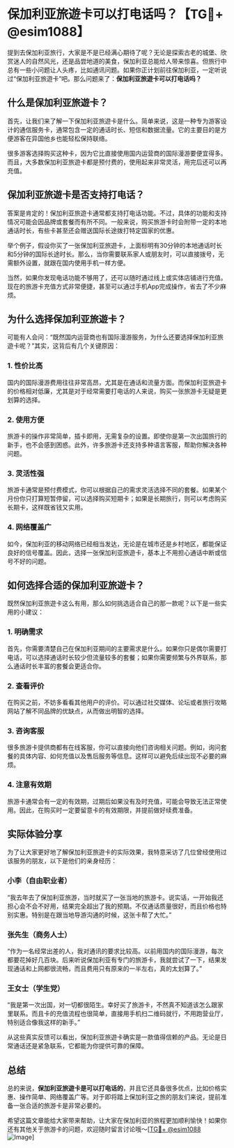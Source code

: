 # 保加利亚旅遊卡可以打电话吗？【TG💪+ @esim1088】

提到去保加利亚旅行，大家是不是已经满心期待了呢？无论是探索古老的城堡、欣赏迷人的自然风光，还是品尝地道的美食，保加利亚总能给人带来惊喜。但旅行中总有一些小问题让人头疼，比如通讯问题。如果你正计划前往保加利亚，一定听说过“保加利亚旅遊卡”吧。那么问题来了：**保加利亚旅遊卡可以打电话吗？**

## 什么是保加利亚旅遊卡？

首先，让我们来了解一下保加利亚旅遊卡是什么。简单来说，这是一种专为游客设计的通信服务卡，通常包含一定的通话时长、短信和数据流量。它的主要目的是方便游客在异国他乡也能轻松保持联络。

很多游客选择购买这种卡，因为它比直接使用国内运营商的国际漫游要便宜得多。而且，大多数保加利亚旅遊卡都是预付费的，使用起来非常灵活，用完后还可以再充值。

## 保加利亚旅遊卡是否支持打电话？

答案是肯定的！保加利亚旅遊卡通常都支持打电话功能。不过，具体的功能和支持情况可能会因品牌或套餐而有所不同。一般来说，购买旅游卡时会附带一定的本地通话时长，有些卡甚至还会赠送国际长途拨打特定国家的优惠。

举个例子，假设你买了一张保加利亚旅遊卡，上面标明有30分钟的本地通话时长和5分钟的国际长途时长。那么，当你需要联系家人或朋友时，可以直接拨号，无需额外设置，就跟在国内使用手机一样方便。

当然，如果你发现电话功能不够用了，还可以随时通过线上或实体店铺进行充值。现在的旅游卡充值方式非常便捷，甚至可以通过手机App完成操作，省去了不少麻烦。

## 为什么选择保加利亚旅遊卡？

可能有人会问：“既然国内运营商也有国际漫游服务，为什么还要选择保加利亚旅遊卡呢？”其实，这背后有几个关键原因：

### 1. **性价比高**
国内的国际漫游费用往往非常高昂，尤其是在通话和流量方面。而保加利亚旅遊卡的价格相对低廉，尤其是对于经常需要打电话的人来说，购买一张旅游卡无疑是更划算的选择。

### 2. **使用方便**
旅游卡的操作非常简单，插卡即用，无需复杂的设置。即使你是第一次出国旅行的新手，也不会感到困惑。此外，许多旅游卡还支持多种语言客服，帮助你解决各种问题。

### 3. **灵活性强**
旅游卡通常是预付费模式，你可以根据自己的需求灵活选择不同的套餐。如果某个月份你只打算短暂停留，可以选择购买短期卡；如果是长期旅行，则可以考虑购买长期卡，这样既省钱又实用。

### 4. **网络覆盖广**
如今，保加利亚的移动网络已经相当发达，无论是在城市还是乡村地区，都能保证良好的信号覆盖。因此，选择一张保加利亚旅遊卡，基本上不用担心通话中断或信号不好的问题。

## 如何选择合适的保加利亚旅遊卡？

既然保加利亚旅遊卡这么有用，那么如何挑选适合自己的那一款呢？以下是一些实用的小建议：

### 1. **明确需求**
首先，你需要清楚自己在保加利亚期间的主要需求是什么。如果你只是偶尔需要打电话，可以选择通话时长较少但流量较多的套餐；如果你需要频繁与外界联系，那么通话时长丰富的套餐会更适合你。

### 2. **查看评价**
在购买之前，不妨多看看其他用户的评价。可以通过社交媒体、论坛或者旅行攻略网站了解不同品牌的优缺点，从而做出明智的选择。

### 3. **咨询客服**
很多旅游卡提供商都有在线客服，你可以直接向他们咨询相关问题。例如，询问套餐的具体内容、如何充值以及售后服务等信息。这样可以避免后续出现不必要的麻烦。

### 4. **注意有效期**
旅游卡通常会有一定的有效期，过期后如果没有及时充值，可能会导致无法正常使用。因此，在购买时一定要留意卡的有效期限，并提前做好续费准备。

## 实际体验分享

为了让大家更好地了解保加利亚旅遊卡的实际效果，我特意采访了几位曾经使用过该服务的朋友，以下是他们的亲身经历：

### 小李（自由职业者）
“我去年去了保加利亚旅游，当时就买了一张当地的旅游卡。说实话，一开始我还担心会不会不好用，结果完全超出了我的预期。不仅通话质量很好，而且价格也特别实惠。特别是在跟当地导游沟通的时候，这张卡帮了大忙。”

### 张先生（商务人士）
“作为一名经常出差的人，我对通讯的要求比较高。以前用国内的国际漫游，每次都要花掉好几百块。后来听说保加利亚有专门的旅游卡，我就尝试了一下，结果发现通话和上网都很流畅，而且费用只有原来的一半左右，真的太划算了。”

### 王女士（学生党）
“我是第一次出国，对一切都很陌生。幸好买了旅游卡，不然真不知道该怎么跟家里联系。而且卡的充值流程也很简单，直接用手机扫二维码就行，不用跑营业厅，特别适合像我这样的新手。”

从这些真实反馈可以看出，保加利亚旅遊卡确实是一款值得信赖的产品。无论是日常通话还是紧急联系，它都能为你提供可靠的保障。

## 总结

总的来说，**保加利亚旅遊卡是可以打电话的**，并且它还具备很多优点，比如价格实惠、操作简单、网络覆盖广等。对于即将踏上保加利亚之旅的朋友们来说，提前准备一张合适的旅游卡是非常必要的。

希望这篇文章能给大家带来帮助，让大家在保加利亚的旅程更加顺利愉快！如果你还有其他关于旅游卡的问题，欢迎随时留言讨论哦～[[TG💪+ @esim1088](https://t.me/s/esim1088) ![Image](https://i.postimg.cc/4NQfJmqS/Snipaste-2025-05-13-00-14-12.png)]